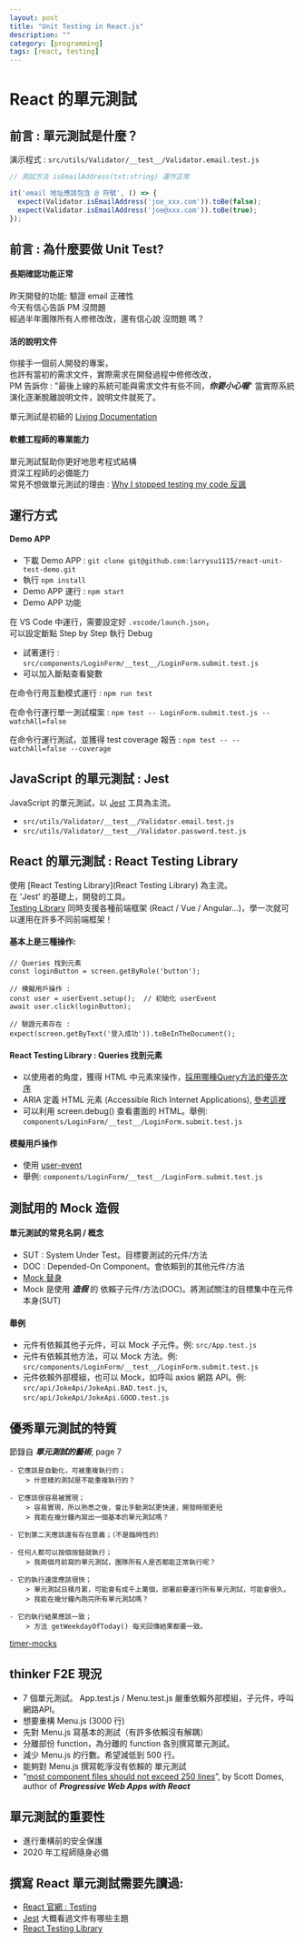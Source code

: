 ```yaml
---
layout: post
title: "Unit Testing in React.js"
description: ""
category: [programming]
tags: [react, testing]
---
```


# React 的單元測試

## 前言 : 單元測試是什麼？

演示程式 : `src/utils/Validator/__test__/Validator.email.test.js`

```javascript
// 測試方法 isEmailAddress(txt:string) 運作正常

it('email 地址應該包含 @ 符號', () => {
  expect(Validator.isEmailAddress('joe_xxx.com')).toBe(false);
  expect(Validator.isEmailAddress('joe@xxx.com')).toBe(true);
});
```

## 前言 : 為什麼要做 Unit Test?

#### 長期確認功能正常

昨天開發的功能: 驗證 email 正確性  
今天有信心告訴 PM 沒問題  
經過半年團隊所有人修修改改，還有信心說 沒問題 嗎？

#### 活的說明文件

你接手一個前人開發的專案，  
也許有當初的需求文件，實際需求在開發過程中修修改改，  
PM 告訴你 : "最後上線的系統可能與需求文件有些不同，***你要小心喔***"
當實際系統演化逐漸脫離說明文件，說明文件就死了。

單元測試是初級的 [Living Documentation](https://johnfergusonsmart.com/living-documentation-not-just-test-reports/)

#### 軟體工程師的專業能力

單元測試幫助你更好地思考程式結構  
資深工程師的必備能力  
常見不想做單元測試的理由 : [Why I stopped testing my code 反諷](https://corebts.com/blog/why-i-stopped-testing-my-code/)

## 運行方式

#### Demo APP

- 下載 Demo APP : `git clone git@github.com:larrysu1115/react-unit-test-demo.git`
- 執行 `npm install`
- Demo APP 運行 : `npm start`
- Demo APP 功能

在 VS Code 中運行，需要設定好 `.vscode/launch.json`，  
可以設定斷點 Step by Step 執行 Debug

- 試著運行 : `src/components/LoginForm/__test__/LoginForm.submit.test.js`
- 可以加入斷點查看變數

在命令行用互動模式運行 : `npm run test`

在命令行運行單一測試檔案 : `npm test -- LoginForm.submit.test.js --watchAll=false`

在命令行運行測試，並獲得 test coverage 報告 : `npm test -- --watchAll=false --coverage `

## JavaScript 的單元測試 : Jest

JavaScript 的單元測試，以 [Jest](https://jestjs.io) 工具為主流。

- `src/utils/Validator/__test__/Validator.email.test.js`
- `src/utils/Validator/__test__/Validator.password.test.js`

## React 的單元測試 : React Testing Library

使用 [React Testing Library](React Testing Library) 為主流。  
在 'Jest' 的基礎上，開發的工具。  
[Testing Library](https://testing-library.com) 同時支援各種前端框架 (React / Vue / Angular...)，學一次就可以運用在許多不同前端框架！

#### 基本上是三種操作:

```
// Queries 找到元素
const loginButton = screen.getByRole('button');

// 模擬用戶操作 : 
const user = userEvent.setup();  // 初始化 userEvent
await user.click(loginButton);

// 驗證元素存在 :
expect(screen.getByText('登入成功')).toBeInTheDocument();
```

#### React Testing Library : Queries 找到元素

- 以使用者的角度，獲得 HTML 中元素來操作，[採用哪種Query方法的優先次序](https://testing-library.com/docs/queries/about#priority)
- ARIA 定義 HTML 元素 (Accessible Rich Internet Applications), [參考這裡](https://developer.mozilla.org/en-US/docs/Web/Accessibility/ARIA/ARIA_Guides)
- 可以利用 screen.debug() 查看畫面的 HTML。舉例: `components/LoginForm/__test__/LoginForm.submit.test.js`

#### 模擬用戶操作

- 使用 [user-event](https://testing-library.com/docs/user-event/intro)
- 舉例: `components/LoginForm/__test__/LoginForm.submit.test.js`

## 測試用的 Mock 造假

#### 單元測試的常見名詞 / 概念

- SUT : System Under Test。目標要測試的元件/方法
- DOC : Depended-On Component。會依賴到的其他元件/方法
- [Mock 替身](https://medium.com/starbugs/unit-test-中的替身-搞不清楚的dummy-stub-spy-mock-fake-94be192d5c46)
- Mock 是使用 ***造假*** 的 依賴子元件/方法(DOC)。將測試關注的目標集中在元件本身(SUT)

#### 舉例

- 元件有依賴其他子元件，可以 Mock 子元件。例: `src/App.test.js`
- 元件有依賴其他方法，可以 Mock 方法。例: `src/components/LoginForm/__test__/LoginForm.submit.test.js`
- 元件依賴外部模組，也可以 Mock，如呼叫 axios 網路 API。例: `src/api/JokeApi/JokeApi.BAD.test.js`, `src/api/JokeApi/JokeApi.GOOD.test.js` 

## 優秀單元測試的特質

節錄自 ***單元測試的藝術***, page 7

```
- 它應該是自動化，可被重複執行的；
    > 什麼樣的測試是不能重複執行的？

- 它應該很容易被實現；
    > 容易實現，所以熟悉之後，會比手動測試更快速，開發時間更短
    > 我能在幾分鐘內寫出一個基本的單元測試嗎？

- 它到第二天應該還有存在意義；（不是臨時性的）

- 任何人都可以按個按鈕就執行；
    > 我兩個月前寫的單元測試，團隊所有人是否都能正常執行呢？

- 它的執行速度應該很快；
    > 單元測試日積月累，可能會有成千上萬個，部署前要運行所有單元測試，可能會很久。
    > 我能在幾分鐘內跑完所有單元測試嗎？

- 它的執行結果應該一致；
    > 方法 getWeekdayOfToday() 每天回傳結果都要一致。
```

[timer-mocks](https://jestjs.io/docs/timer-mocks)

## thinker F2E 現況

- 7 個單元測試。 App.test.js / Menu.test.js 嚴重依賴外部模組，子元件，呼叫網路API。
- 想要重構 Menu.js (3000 行)
- 先對 Menu.js 寫基本的測試（有許多依賴沒有解耦）
- 分離部份 function，為分離的 function 各別撰寫單元測試。
- 減少 Menu.js 的行數。希望減低到 500 行。
- 能夠對 Menu.js 撰寫乾淨沒有依賴的 單元測試
- “[most component files should not exceed 250 lines](https://medium.com/swlh/how-to-write-great-react-c4f23f2f3f4f)”, by Scott Domes, author of ***Progressive Web Apps with React***

## 單元測試的重要性

- 進行重構前的安全保護
- 2020 年工程師隨身必備

## 撰寫 React 單元測試需要先讀過:

- [React 官網 : Testing](https://reactjs.org/docs/testing.html)
- [Jest](https://jestjs.io/docs/getting-started) 大概看過文件有哪些主題
- [React Testing Library](https://testing-library.com/docs/react-testing-library/intro/)
